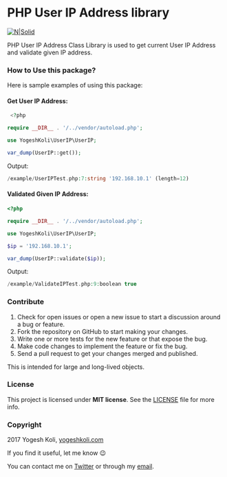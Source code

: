 # PHP User IP Address library

[![N|Solid](http://www.itechempires.com/wp-content/uploads/2017/07/logo.png)](http://www.itechempires.com/)

PHP User IP Address Class Library is used to get current User IP Address and validate given IP address.


### How to Use this package?
Here is sample examples of using this package:
#### Get User IP Address:
```php
 <?php

require __DIR__ . '/../vendor/autoload.php';

use YogeshKoli\UserIP\UserIP;

var_dump(UserIP::get());
```
Output:
```php
/example/UserIPTest.php:7:string '192.168.10.1' (length=12)
```
#### Validated Given IP Address:

```php
<?php

require __DIR__ . '/../vendor/autoload.php';

use YogeshKoli\UserIP\UserIP;

$ip = '192.168.10.1';

var_dump(UserIP::validate($ip));
```
Output:
```php
/example/ValidateIPTest.php:9:boolean true
```

### Contribute
1. Check for open issues or open a new issue to start a discussion around a bug or feature.
1. Fork the repository on GitHub to start making your changes.
1. Write one or more tests for the new feature or that expose the bug.
1. Make code changes to implement the feature or fix the bug.
1. Send a pull request to get your changes merged and published.

This is intended for large and long-lived objects.

### License

This project is licensed under **MIT license**. See the [LICENSE](LICENSE) file for more info.

### Copyright

2017 Yogesh Koli, [yogeshkoli.com](http://www.yogeshkoli.com/)

If you find it useful, let me know :wink:

You can contact me on [Twitter](https://twitter.com/iyogeshkoli) or through my [email](mailto:info@yogeshkoli.com).